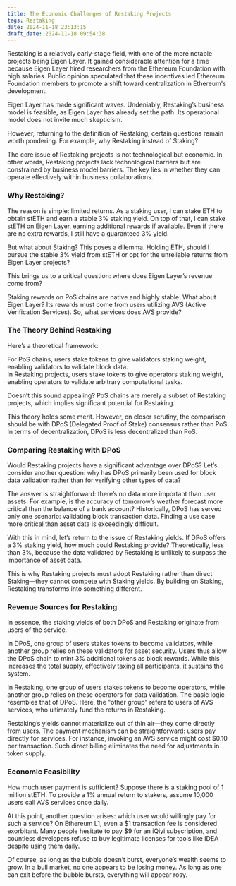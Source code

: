 ```yaml
---
title: The Economic Challenges of Restaking Projects
tags: Restaking
date: 2024-11-18 23:13:15
draft_date: 2024-11-18 09:54:38
---
```


Restaking is a relatively early-stage field, with one of the more notable projects being Eigen Layer. It gained considerable attention for a time because Eigen Layer hired researchers from the Ethereum Foundation with high salaries. Public opinion speculated that these incentives led Ethereum Foundation members to promote a shift toward centralization in Ethereum's development.

Eigen Layer has made significant waves. Undeniably, Restaking’s business model is feasible, as Eigen Layer has already set the path. Its operational model does not invite much skepticism.

However, returning to the definition of Restaking, certain questions remain worth pondering. For example, why Restaking instead of Staking?

The core issue of Restaking projects is not technological but economic. In other words, Restaking projects lack technological barriers but are constrained by business model barriers. The key lies in whether they can operate effectively within business collaborations.

### Why Restaking?

The reason is simple: limited returns. As a staking user, I can stake ETH to obtain stETH and earn a stable 3% staking yield. On top of that, I can stake stETH on Eigen Layer, earning additional rewards if available. Even if there are no extra rewards, I still have a guaranteed 3% yield.

But what about Staking? This poses a dilemma. Holding ETH, should I pursue the stable 3% yield from stETH or opt for the unreliable returns from Eigen Layer projects?

This brings us to a critical question: where does Eigen Layer’s revenue come from?

Staking rewards on PoS chains are native and highly stable. What about Eigen Layer? Its rewards must come from users utilizing AVS (Active Verification Services). So, what services does AVS provide?

### The Theory Behind Restaking

Here’s a theoretical framework:

For PoS chains, users stake tokens to give validators staking weight, enabling validators to validate block data.  
In Restaking projects, users stake tokens to give operators staking weight, enabling operators to validate arbitrary computational tasks.

Doesn’t this sound appealing? PoS chains are merely a subset of Restaking projects, which implies significant potential for Restaking.

This theory holds some merit. However, on closer scrutiny, the comparison should be with DPoS (Delegated Proof of Stake) consensus rather than PoS. In terms of decentralization, DPoS is less decentralized than PoS.

### Comparing Restaking with DPoS

Would Restaking projects have a significant advantage over DPoS? Let’s consider another question: why has DPoS primarily been used for block data validation rather than for verifying other types of data?

The answer is straightforward: there’s no data more important than user assets. For example, is the accuracy of tomorrow’s weather forecast more critical than the balance of a bank account? Historically, DPoS has served only one scenario: validating block transaction data. Finding a use case more critical than asset data is exceedingly difficult.

With this in mind, let’s return to the issue of Restaking yields. If DPoS offers a 3% staking yield, how much could Restaking provide? Theoretically, less than 3%, because the data validated by Restaking is unlikely to surpass the importance of asset data.

This is why Restaking projects must adopt Restaking rather than direct Staking—they cannot compete with Staking yields. By building on Staking, Restaking transforms into something different.

### Revenue Sources for Restaking

In essence, the staking yields of both DPoS and Restaking originate from users of the service.

In DPoS, one group of users stakes tokens to become validators, while another group relies on these validators for asset security. Users thus allow the DPoS chain to mint 3% additional tokens as block rewards. While this increases the total supply, effectively taxing all participants, it sustains the system.

In Restaking, one group of users stakes tokens to become operators, while another group relies on these operators for data validation. The basic logic resembles that of DPoS. Here, the "other group" refers to users of AVS services, who ultimately fund the returns in Restaking.

Restaking’s yields cannot materialize out of thin air—they come directly from users. The payment mechanism can be straightforward: users pay directly for services. For instance, invoking an AVS service might cost $0.10 per transaction. Such direct billing eliminates the need for adjustments in token supply.

### Economic Feasibility

How much user payment is sufficient? Suppose there is a staking pool of 1 million stETH. To provide a 1% annual return to stakers, assume 10,000 users call AVS services once daily. 

At this point, another question arises: which user would willingly pay for such a service? On Ethereum L1, even a $1 transaction fee is considered exorbitant. Many people hesitate to pay $9 for an iQiyi subscription, and countless developers refuse to buy legitimate licenses for tools like IDEA despite using them daily.

Of course, as long as the bubble doesn’t burst, everyone’s wealth seems to grow. In a bull market, no one appears to be losing money. As long as one can exit before the bubble bursts, everything will appear rosy.